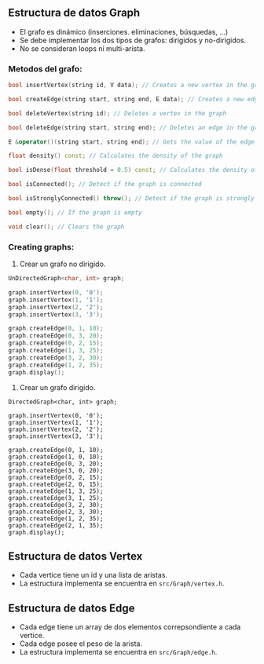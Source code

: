 
## Estructura de datos Graph

-   El grafo es dinámico (inserciones. eliminaciones, búsquedas, ...)
-   Se debe implementar los dos tipos de grafos: dirigidos y no-dirigidos.
-   No se consideran loops ni multi-arista.

### Metodos del grafo:

```cpp
bool insertVertex(string id, V data); // Creates a new vertex in the graph with some data and an ID

bool createEdge(string start, string end, E data); // Creates a new edge in the graph with some data

bool deleteVertex(string id); // Deletes a vertex in the graph

bool deleteEdge(string start, string end); // Deletes an edge in the graph, it is not possible to search by the edge value, since it can be repeated

E &operator()(string start, string end); // Gets the value of the edge from the start and end vertexes

float density() const; // Calculates the density of the graph

bool isDense(float threshold = 0.5) const; // Calculates the density of the graph, and determine if it is dense dependening on a threshold value

bool isConnected(); // Detect if the graph is connected

bool isStronglyConnected() throw(); // Detect if the graph is strongly connected (only for directed graphs)

bool empty(); // If the graph is empty

void clear(); // Clears the graph
```

### Creating graphs:

1. Crear un grafo no dirigido.

```cpp
UnDirectedGraph<char, int> graph;

graph.insertVertex(0, '0');
graph.insertVertex(1, '1');
graph.insertVertex(2, '2');
graph.insertVertex(3, '3');

graph.createEdge(0, 1, 10);
graph.createEdge(0, 3, 20);
graph.createEdge(0, 2, 15);
graph.createEdge(1, 3, 25);
graph.createEdge(3, 2, 30);
graph.createEdge(1, 2, 35);
graph.display();
```

1. Crear un grafo dirigido.

```
DirectedGraph<char, int> graph;

graph.insertVertex(0, '0');
graph.insertVertex(1, '1');
graph.insertVertex(2, '2');
graph.insertVertex(3, '3');

graph.createEdge(0, 1, 10);
graph.createEdge(1, 0, 10);
graph.createEdge(0, 3, 20);
graph.createEdge(3, 0, 20);
graph.createEdge(0, 2, 15);
graph.createEdge(2, 0, 15);
graph.createEdge(1, 3, 25);
graph.createEdge(3, 1, 25);
graph.createEdge(3, 2, 30);
graph.createEdge(2, 3, 30);
graph.createEdge(1, 2, 35);
graph.createEdge(2, 1, 35);
graph.display();
```

## Estructura de datos Vertex

- Cada vertice tiene un id y una lista de aristas.
- La estructura implementa se encuentra en `src/Graph/vertex.h`.


## Estructura de datos Edge

- Cada edge tiene un array de dos elementos correpsondiente a cada vertice.
- Cada edge posee el peso de la arista.
- La estructura implementa se encuentra en `src/Graph/edge.h`.
